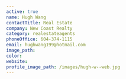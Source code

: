 ```yaml
---
active: true
name: Hugh Wang
contactTitle: Real Estate
company: New Coast Realty
category: realestateagents
phoneOffice: 604-374-1115
email: hughwang199@hotmail.com
image_path:
color:
website:
profile_image_path: /images/hugh-w--web.jpg
---
```



